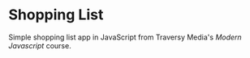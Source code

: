 # Shopping List

Simple shopping list app in JavaScript from Traversy Media's _Modern Javascript_ course.
